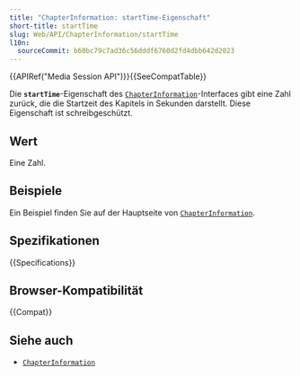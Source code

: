 ```yaml
---
title: "ChapterInformation: startTime-Eigenschaft"
short-title: startTime
slug: Web/API/ChapterInformation/startTime
l10n:
  sourceCommit: b60bc79c7ad36c56dddf6760d2fd4dbb642d2023
---
```


{{APIRef("Media Session API")}}{{SeeCompatTable}}

Die **`startTime`**-Eigenschaft des [`ChapterInformation`](/de/docs/Web/API/ChapterInformation)-Interfaces gibt eine Zahl zurück, die die Startzeit des Kapitels in Sekunden darstellt. Diese Eigenschaft ist schreibgeschützt.

## Wert

Eine Zahl.

## Beispiele

Ein Beispiel finden Sie auf der Hauptseite von [`ChapterInformation`](/de/docs/Web/API/ChapterInformation).

## Spezifikationen

{{Specifications}}

## Browser-Kompatibilität

{{Compat}}

## Siehe auch

- [`ChapterInformation`](/de/docs/Web/API/ChapterInformation)
